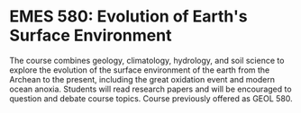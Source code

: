 # EMES 580: Evolution of Earth's Surface Environment

The course combines geology, climatology, hydrology, and soil science to explore the evolution of the surface environment of the earth from the Archean to the present, including the great oxidation event and modern ocean anoxia. Students will read research papers and will be encouraged to question and debate course topics. Course previously offered as GEOL 580.